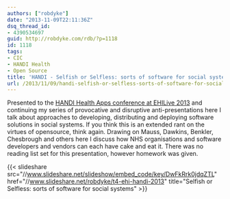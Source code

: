 ```yaml
---
authors: ["robdyke"]
date: "2013-11-09T22:11:36Z"
dsq_thread_id:
- 4390534697
guid: http://robdyke.com/rdb/?p=1118
id: 1118
tags:
- CIC
- HANDI Health
- Open Source
title: 'HANDI - Selfish or Selfless: sorts of software for social systems'
url: /2013/11/09/handi-selfish-or-selfless-sorts-of-software-for-social-systems/
---
```

Presented to the [HANDI Health Apps conference at EHILive 2013](http://www.ehilive.co.uk/page.cfm/action=seminar/libID=1/libEntryID=77/listID=20) and continuing my series of provocative and disruptive anti-presentations here I talk about approaches to developing, distributing and deploying software solutions in social systems. If you think this is an extended rant on the virtues of opensource, think again. Drawing on Mauss, Dawkins, Benkler, Chesbrough and others here I discuss how NHS organisations and software developers and vendors can each have cake and eat it. There was no reading list set for this presentation, however homework was given.

{{< slideshare src="//www.slideshare.net/slideshow/embed_code/key/DwFkRrk0jdqZTL" href="//www.slideshare.net/robdyke/t4-ehi-handi-2013" title="Selfish or Selfless: sorts of software for social systems" >}}